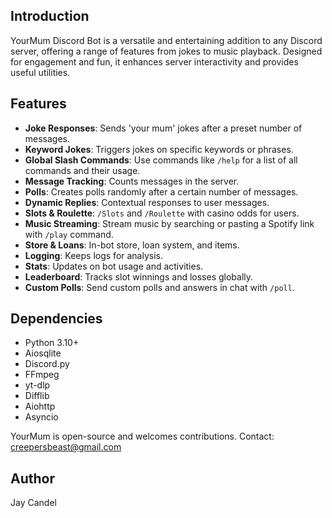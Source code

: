 ## Introduction

YourMum Discord Bot is a versatile and entertaining addition to any Discord server, offering a range of features from jokes to music playback. Designed for engagement and fun, it enhances server interactivity and provides useful utilities.

## Features

- **Joke Responses**: Sends 'your mum' jokes after a preset number of messages.
- **Keyword Jokes**: Triggers jokes on specific keywords or phrases.
- **Global Slash Commands**: Use commands like `/help` for a list of all commands and their usage.
- **Message Tracking**: Counts messages in the server.
- **Polls**: Creates polls randomly after a certain number of messages.
- **Dynamic Replies**: Contextual responses to user messages.
- **Slots & Roulette**: `/Slots` and `/Roulette` with casino odds for users.
- **Music Streaming**: Stream music by searching or pasting a Spotify link with `/play` command.
- **Store & Loans**: In-bot store, loan system, and items.
- **Logging**: Keeps logs for analysis.
- **Stats**: Updates on bot usage and activities.
- **Leaderboard**: Tracks slot winnings and losses globally.
- **Custom Polls**: Send custom polls and answers in chat with `/poll`.

## Dependencies

- Python 3.10+
- Aiosqlite
- Discord.py
- FFmpeg
- yt-dlp
- Difflib
- Aiohttp
- Asyncio

YourMum is open-source and welcomes contributions. Contact: creepersbeast@gmail.com

## Author

Jay Candel
